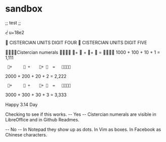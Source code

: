 # sandbox

;; test ;;




ᣢ      u+18e2



  CISTERCIAN UNITS DIGIT FOUR
  CISTERCIAN UNITS DIGIT FIVE

Cistercian numerals 
     +     +     +   =   
1000 + 100 +  10 +  1  =   1,111

     +      +    +   =   
2000 +  200 + 20 +  2  = 2,222

     +      +    +   =   
3000 +  300 + 30  + 3  = 3,333

Happy 3.14 Day


Checking to see if this works.
-- Yes --
Cistercian numerals are visible in LibreOffice and in Github Readmes.

-- No --
In Notepad they show up as dots.
In Vim as boxes.
In Facebook as Chinese characters.
